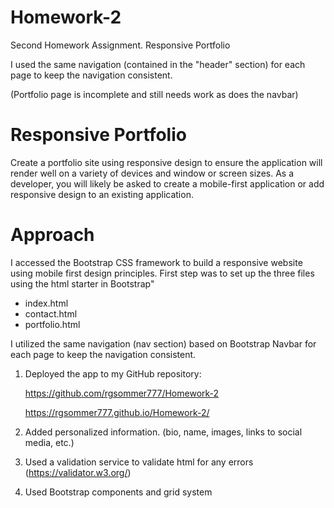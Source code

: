 # Homework-2
Second Homework Assignment. Responsive Portfolio

I used the same navigation (contained in the "header" section) for each page to keep the navigation consistent.

(Portfolio page is incomplete and still needs work as does the navbar)

# Responsive Portfolio

Create a portfolio site using responsive design to ensure the application will render well on a variety of devices and window or screen sizes. As a developer, you will likely be asked to create a mobile-first application or add responsive design to an existing application.

# Approach
I accessed the Bootstrap CSS framework to build a responsive website using mobile first design principles. First step was to set up the three files using the html starter in Bootstrap"

- index.html
- contact.html
- portfolio.html

I utilized the same navigation (nav section) based on Bootstrap Navbar for each page to keep the navigation consistent.

1. Deployed the app to my GitHub repository:<p></p>
    https://github.com/rgsommer777/Homework-2 <p></p>
    https://rgsommer777.github.io/Homework-2/

2. Added personalized information. (bio, name, images, links to social media, etc.)

3. Used a validation service to validate html for any errors (https://validator.w3.org/)

4. Used Bootstrap components and grid system
